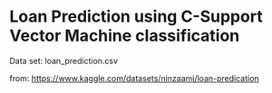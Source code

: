 # Loan Prediction using C-Support Vector Machine classification

Data set: loan_prediction.csv

from: https://www.kaggle.com/datasets/ninzaami/loan-predication
